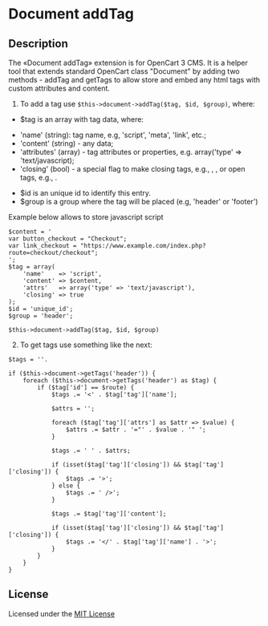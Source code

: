 # Document addTag

## Description
The «Document addTag» extension is for OpenCart 3 CMS. It is a helper tool that extends standard OpenCart class "Document" by adding two methods - addTag and getTags to allow store and embed any html tags with custom attributes and content.

1. To add a tag use `$this->document->addTag($tag, $id, $group)`, where:
* $tag is an array with tag data, where:
 - 'name' (string): tag name, e.g, 'script', 'meta', 'link', etc.;
 - 'content' (string) - any data;
 - 'attributes' (array) - tag attributes or properties, e.g. array('type' => 'text/javascript);
 - 'closing' (bool) - a special flag to make closing tags, e.g., <link/>, <meta/>, or open tags, e.g., <script></script>.
* $id is an unique id to identify this entry.
* $group is a group where the tag will be placed (e.g, 'header' or 'footer')

Example below allows to store javascript script
```
$content = '
var button_checkout = "Checkout";
var link_checkout = "https://www.example.com/index.php?route=checkout/checkout";
';
$tag = array(
    'name'    => 'script',
    'content' => $content,
    'attrs'   => array('type' => 'text/javascript'),
    'closing' => true
);
$id = 'unique_id';
$group = 'header';

$this->document->addTag($tag, $id, $group)
```


2. To get tags use something like the next:
```
$tags = ''.

if ($this->document->getTags('header')) {
    foreach ($this->document->getTags('header') as $tag) {
        if ($tag['id'] == $route) {
            $tags .= '<' . $tag['tag']['name'];

            $attrs = '';

            foreach ($tag['tag']['attrs'] as $attr => $value) {
                $attrs .= $attr . '="' . $value . '" ';
            }

            $tags .= ' ' . $attrs;

            if (isset($tag['tag']['closing']) && $tag['tag']['closing']) {
                $tags .= '>';
            } else {
                $tags .= ' />';
            }

            $tags .= $tag['tag']['content'];

            if (isset($tag['tag']['closing']) && $tag['tag']['closing']) {
                $tags .= '</' . $tag['tag']['name'] . '>';
            }
        }
    }
}
```

## License
Licensed under the [MIT License](https://raw.githubusercontent.com/ocmod-space/license/main/LICENSE.txt)

